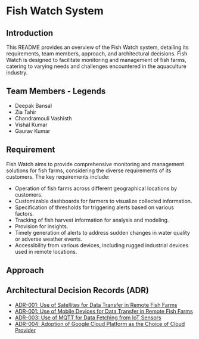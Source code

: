 # Fish Watch System

## Introduction
This README provides an overview of the Fish Watch system, detailing its requirements, team members, approach, and architectural decisions. Fish Watch is designed to facilitate monitoring and management of fish farms, catering to varying needs and challenges encountered in the aquaculture industry.

## Team Members - Legends
- Deepak Bansal
- Zia Tahir
- Chandramouli Vashisth
- Vishal Kumar
- Gaurav Kumar

## Requirement
Fish Watch aims to provide comprehensive monitoring and management solutions for fish farms, considering the diverse requirements of its customers. The key requirements include:
- Operation of fish farms across different geographical locations by customers.
- Customizable dashboards for farmers to visualize collected information.
- Specification of thresholds for triggering alerts based on various factors.
- Tracking of fish harvest information for analysis and modeling.
- Provision for insights.
- Timely generation of alerts to address sudden changes in water quality or adverse weather events.
- Accessibility from various devices, including rugged industrial devices used in remote locations.

## Approach


## Architectural Decision Records (ADR)
- [ADR-001: Use of Satellites for Data Transfer in Remote Fish Farms](ADR/ADR-001:%20Use%20of%20Satellites%20for%20Data%20Transfer%20in%20Remote%20Fish%20Farms.md)
- [ADR-001: Use of Mobile Devices for Data Transfer in Remote Fish Farms](ADR/ADR-001:%20FUse%20Fof%20FMobile%20FDevices%20Ffor%20FData%20FTransfer%20Fin%20FRemote%20FFish%20FFarms.md)
- [ADR-003: Use of MQTT for Data Fetching from IoT Sensors](ADR/ADR-003:%20Use%20of%20MQTT%20for%20Data%20Fetching%20from%20IoT%20Sensors.md)
- [ADR-004: Adoption of Google Cloud Platform as the Choice of Cloud Provider](ADR/ADR-004:%20Adoption%20of%20Google%20Cloud%20Platform%20as%20the%20Choice%20of%20Cloud%20Provider.md)